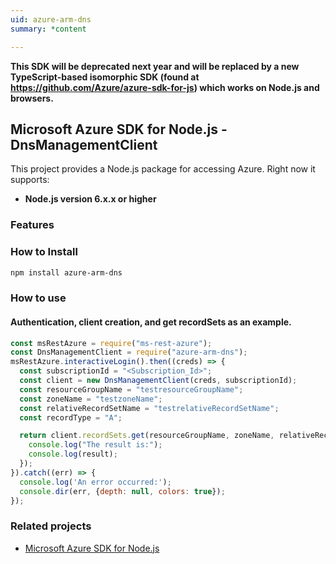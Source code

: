 ```yaml
---
uid: azure-arm-dns
summary: *content

---
```

**This SDK will be deprecated next year and will be replaced by a new TypeScript-based isomorphic SDK (found at https://github.com/Azure/azure-sdk-for-js) which works on Node.js and browsers.**
## Microsoft Azure SDK for Node.js - DnsManagementClient

This project provides a Node.js package for accessing Azure. Right now it supports:
- **Node.js version 6.x.x or higher**

### Features


### How to Install

```bash
npm install azure-arm-dns
```

### How to use

#### Authentication, client creation, and get recordSets as an example.

```javascript
const msRestAzure = require("ms-rest-azure");
const DnsManagementClient = require("azure-arm-dns");
msRestAzure.interactiveLogin().then((creds) => {
  const subscriptionId = "<Subscription_Id>";
  const client = new DnsManagementClient(creds, subscriptionId);
  const resourceGroupName = "testresourceGroupName";
  const zoneName = "testzoneName";
  const relativeRecordSetName = "testrelativeRecordSetName";
  const recordType = "A";

  return client.recordSets.get(resourceGroupName, zoneName, relativeRecordSetName, recordType).then((result) => {
    console.log("The result is:");
    console.log(result);
  });
}).catch((err) => {
  console.log('An error occurred:');
  console.dir(err, {depth: null, colors: true});
});
```
### Related projects

- [Microsoft Azure SDK for Node.js](https://github.com/Azure/azure-sdk-for-node)
